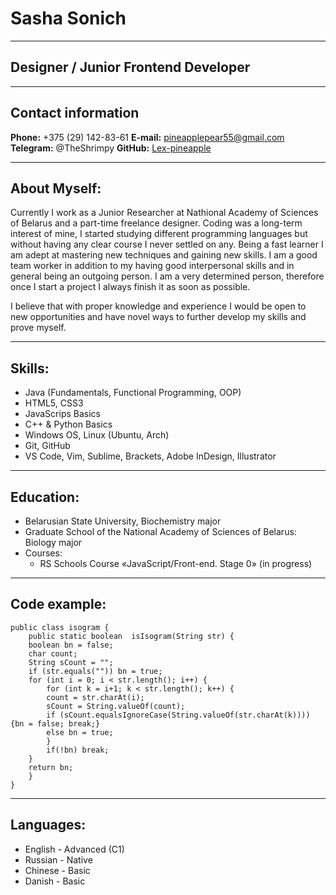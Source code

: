 # Sasha Sonich

***

## Designer / Junior Frontend Developer

---

## Contact information

**Phone:** +375 (29) 142-83-61
**E-mail:**  <pineapplepear55@gmail.com>
**Telegram:** @TheShrimpy
**GitHub:**  [Lex-pineapple](https://github.com/Lex-pineapple)

---

## About Myself:

Currently I work as a Junior Researcher at Nathional Academy of Sciences of Belarus and a part-time freelance designer. Coding was a long-term interest of mine, I started studying different programming languages but without having any clear course I never settled on any. Being a fast learner I am adept at mastering new techniques and gaining new skills. I am a good team worker in addition to my having good interpersonal skills and in general being an outgoing person. I am a very determined person, therefore once I start a project I always finish it as soon as possible. 

I believe that with proper knowledge and experience I would be open to new opportunities and have novel ways to further develop my skills and prove myself.

---

## Skills:
 
 * Java (Fundamentals, Functional Programming, OOP)
 * HTML5, CSS3
 * JavaScrips Basics
 * C++ & Python Basics
 * Windows OS, Linux (Ubuntu, Arch) 
 * Git, GitHub
 * VS Code, Vim, Sublime, Brackets, Adobe InDesign, Illustrator

---

## Education:

* Belarusian State University, Biochemistry major
* Graduate School of the National Academy of Sciences of Belarus: Biology major
* Courses:
    * RS Schools Course «JavaScript/Front-end. Stage 0» (in progress)
---

 ## Code example:

    public class isogram {
        public static boolean  isIsogram(String str) {
        boolean bn = false;
        char count;
        String sCount = "";
        if (str.equals("")) bn = true;
        for (int i = 0; i < str.length(); i++) {
            for (int k = i+1; k < str.length(); k++) {
            count = str.charAt(i);
            sCount = String.valueOf(count);
            if (sCount.equalsIgnoreCase(String.valueOf(str.charAt(k)))) {bn = false; break;}
            else bn = true;
            }
            if(!bn) break;
        }
        return bn;
        } 
    }

---

## Languages:

* English - Advanced (C1)
* Russian - Native
* Chinese - Basic
* Danish - Basic
